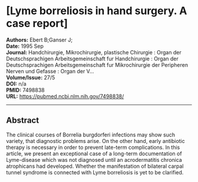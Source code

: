 # [Lyme borreliosis in hand surgery. A case report]

**Authors:** Ebert B;Ganser J;  
**Date:** 1995 Sep  
**Journal:** Handchirurgie, Mikrochirurgie, plastische Chirurgie : Organ der Deutschsprachigen Arbeitsgemeinschaft fur Handchirurgie : Organ der Deutschsprachigen Arbeitsgemeinschaft fur Mikrochirurgie der Peripheren Nerven und Gefasse : Organ der V...  
**Volume/Issue:** 27/5  
**DOI:** n/a  
**PMID:** 7498838  
**URL:** https://pubmed.ncbi.nlm.nih.gov/7498838/

---

## Abstract

The clinical courses of Borrelia burgdorferi infections may show such variety, that diagnostic problems arise. On the other hand, early antibiotic therapy is necessary in order to prevent late-term complications. In this article, we present an exceptional case of a long-term documentation of Lyme-disease which was not diagnosed until an acrodermatitis chronica atrophicans had developed. Whether the manifestation of bilateral carpal tunnel syndrome is connected with Lyme borreliosis is yet to be clarified.
